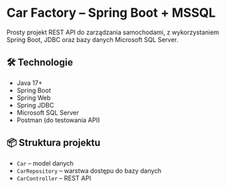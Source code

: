 # Car Factory – Spring Boot + MSSQL

Prosty projekt REST API do zarządzania samochodami, z wykorzystaniem Spring Boot, JDBC oraz bazy danych Microsoft SQL Server.

## 🛠 Technologie

- Java 17+
- Spring Boot
- Spring Web
- Spring JDBC
- Microsoft SQL Server
- Postman (do testowania API)

## 📦 Struktura projektu

- `Car` – model danych
- `CarRepository` – warstwa dostępu do bazy danych
- `CarController` – REST API